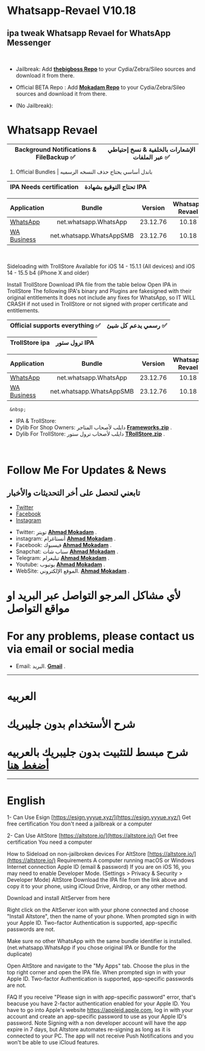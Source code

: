 # Whatsapp-Revael V10.18
ipa tweak Whatsapp Revael for WhatsApp Messenger
-----------
&nbsp;


* Jailbreak: Add __[thebigboss Repo](http://apt.thebigboss.org/repofiles/cydia)__ to your Cydia/Zebra/Sileo sources and download it from there.
  
* Official BETA Repo : Add __[Mokadam Repo](https://mokaddam.firepo.me/)__ to your Cydia/Zebra/Sileo sources and download it from there. 



* (No Jailbreak): 
 # Whatsapp Revael 
       
|  Background Notifications & FileBackup ✅  |  الإشعارات بالخلفية & نسخ إحتياطي عبر الملفات ✅|
| ------------------ |:---------:|
       
 1.  Official Bundles | باندل أساسي يحتاج حذف النسخه الرسميه

|  IPA Needs certification  |  تحتاج التوقيع بشهادة  IPA|
| ------------------ |:---------:|

| Application | Bundle | Version | Whatsapp Revael |
| ------------------ |:---------:|:------:|:------:|
| [WhatsApp](https://drive.google.com/file/d/1cBrFti9n3UKclQ0VmXtPB2zI5xD7-g5t/view?usp=sharing) | net.whatsapp.WhatsApp | 23.12.76 | 10.18 |
| [WA Business](https://drive.google.com/file/d/1veC4DjZh8o-qx6XNaOjk0mF2cX9Vn5X0/view?usp=sharing) | net.whatsapp.WhatsAppSMB | 23.12.76 | 10.18 |

 &nbsp; 


Sideloading with TrollStore
Available for iOS 14 - 15.1.1 (All devices) and iOS 14 - 15.5 b4 (iPhone X and older)

Install TrollStore
Download IPA file from the table below
Open IPA in TrollStore
The following IPA's binary and Plugins are fakesigned with their original entitlements
It does not include any fixes for WhatsApp, so IT WILL CRASH if not used in TrollStore or not signed with proper certificate and entitlements.


|  Official supports everything ✅  |  رسمي يدعم كل شيئ ✅|
| ------------------ |:---------:|

|  TrollStore ipa  |  ترول ستور  IPA|
| ------------------ |:---------:|

| Application | Bundle | Version | Whatsapp Revael |
| ------------------ |:---------:|:------:|:------:|
| [WhatsApp](https://drive.google.com/file/d/12BxEik23ToQyYGQi_DznjwkKL6Jg7WCF/view?usp=sharing) | net.whatsapp.WhatsApp | 23.12.76 | 10.18 |
| [WA Business](https://drive.google.com/file/d/1kSMJnBwjtrpOClNAFPay4IrMGUBY1FNn/view?usp=sharing) | net.whatsapp.WhatsAppSMB | 23.12.76 | 10.18 |

       
         
     &nbsp;    
  
         
         
 * IPA & TrollStore:
 * Dylib For Shop Owners: دايلب لأصحاب المتاجر    __[Frameworks.zip](https://drive.google.com/file/d/19QXlA6r6Zd4f5HIpj8WmSiItc8zWlUB7/view?usp=sharing)__ .
   &nbsp;
 * Dylib For TrollStore: دايلب لأصحاب ترول ستور   __[TRollStore.zip](https://drive.google.com/file/d/1OVMu4a5YL3nPlkXsVq9msrFBcDa-RCyX/view?usp=sharing)__ . 
    
&nbsp;

# Follow Me For Updates & News
## تابعني لتحصل على أخر التحديثات والأخبار
- [Twitter](رابط-Twitter)
- [Facebook](رابط-Facebook)
- [Instagram](رابط-Instagram)
* Twitter: تويتر   __[Ahmad Mokadam](http://twitter.com/ahmadmokaddam)__ . 
* instagram: أنستاغرام __[Ahmad Mokadam](http://instagram.com/ahmadmokaddam)__ . 
* Facebook: فيسبوك  __[Ahmad Mokadam](http://facebook.com/ahmadmokaddam)__ . 
* Snapchat: سناب شات  __[Ahmad Mokadam](https://www.snapchat.com/add/ahmad_mokadam)__ . 
* Telegram: تيليغرام  __[Ahmad Mokadam](http://https://t.me/AHMADMOKADAM)__ . 
* Youtube: يوتيوب   __[Ahmad Mokadam](https://m.youtube.com/channel/UCA72wIrAAB3FBmqS8L5MCjg/about?disable_polymer=1)__ . 
* WebSite: الموقع الإلكتروني.       __[Ahmad Mokadam](http://mokadam.com)__ . 




# لأي مشاكل المرجو التواصل عبر البريد او مواقع التواصل 
# For any problems, please contact us via email or social media
* Email: البريد.       __[Gmail](mailto:ahmadmokaddam@gmail.com)__ . 


-----------------------

# العربيه

# شرح الأستخدام بدون جليبريك

# شرح مبسط للتثبيت بدون جليبريك بالعربيه [أضغط هنا](https://www.mokadam.com/p/alt.html?m=1)

--------------------

# English

1- Can Use Esign [https://esign.yyyue.xyz/](https://esign.yyyue.xyz/) Get free certification 
You don't need a jailbreak or a computer

2- Can Use AltStore [https://altstore.io/](https://altstore.io/) Get free certification 
You need a computer

How to Sideload on non-jailbroken devices For AltStore [https://altstore.io/](https://altstore.io/)
Requirements
A computer running macOS or Windows
Internet connection
Apple ID (email & password)
If you are on iOS 16, you may need to enable Developer Mode. (Settings > Privacy & Security > Developer Mode)
AltStore
Download the IPA file from the link above and copy it to your phone, using iCloud Drive, Airdrop, or any other method.

Download and install AltServer from here

Right click on the AltServer icon with your phone connected and choose "Install Altstore", then the name of your phone. When prompted sign in with your Apple ID. Two-factor Authentication is supported, app-specific passwords are not.

Make sure no other WhatsApp with the same bundle identifier is installed. (net.whatsapp.WhatsApp if you chose original IPA or Bundle for the duplicate)

Open AltStore and navigate to the "My Apps" tab. Choose the plus in the top right corner and open the IPA file. When prompted sign in with your Apple ID. Two-factor Authentication is supported, app-specific passwords are not.

FAQ
If you receive "Please sign in with app-specific password" error, that's beacuse you have 2-factor authentication enabled for your Apple ID. You have to go into Apple's website https://appleid.apple.com, log in with your account and create an app-specific password to use as your Apple ID's password.
Note
Signing with a non developer account will have the app expire in 7 days, but Altstore automates re-signing as long as it is connected to your PC.
The app will not receive Push Notifications and you won't be able to use iCloud features.

